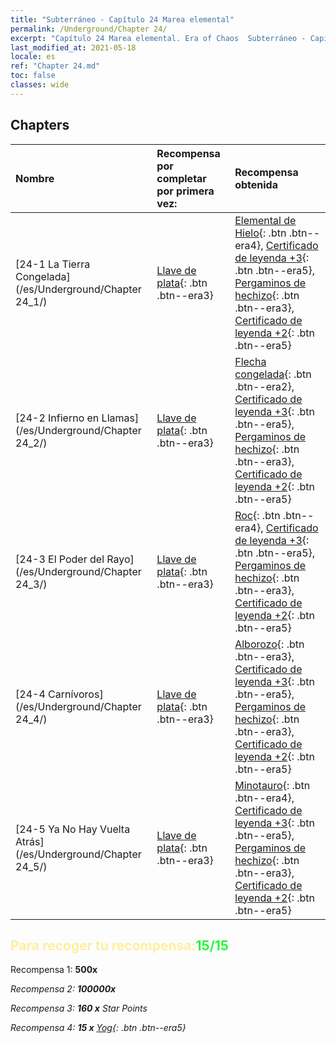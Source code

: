 ```yaml
---
title: "Subterráneo - Capítulo 24 Marea elemental"
permalink: /Underground/Chapter 24/
excerpt: "Capítulo 24 Marea elemental. Era of Chaos  Subterráneo - Capítulo 24. Marea elemental"
last_modified_at: 2021-05-18
locale: es
ref: "Chapter 24.md"
toc: false
classes: wide
---
```


## Chapters

  | Nombre |  Recompensa por completar por primera vez: | Recompensa obtenida |
  |:------------|:------------|:------------| 
  | [24-1 La Tierra Congelada](/es/Underground/Chapter 24_1/) | [Llave de plata](/ItemsES/con_693/){: .btn .btn--era3} | [Elemental de Hielo](/ItemsES/unt_264/){: .btn .btn--era4}, [Certificado de leyenda +3](/ItemsES/mat_88/){: .btn .btn--era5}, [Pergaminos de hechizo](/ItemsES/con_694/){: .btn .btn--era3}, [Certificado de leyenda +2](/ItemsES/mat_81/){: .btn .btn--era5} |
  | [24-2 Infierno en Llamas](/es/Underground/Chapter 24_2/) | [Llave de plata](/ItemsES/con_693/){: .btn .btn--era3} | [Flecha congelada](/ItemsES/her_431/){: .btn .btn--era2}, [Certificado de leyenda +3](/ItemsES/mat_88/){: .btn .btn--era5}, [Pergaminos de hechizo](/ItemsES/con_694/){: .btn .btn--era3}, [Certificado de leyenda +2](/ItemsES/mat_81/){: .btn .btn--era5} |
  | [24-3 El Poder del Rayo](/es/Underground/Chapter 24_3/) | [Llave de plata](/ItemsES/con_693/){: .btn .btn--era3} | [Roc](/ItemsES/unt_221/){: .btn .btn--era4}, [Certificado de leyenda +3](/ItemsES/mat_88/){: .btn .btn--era5}, [Pergaminos de hechizo](/ItemsES/con_694/){: .btn .btn--era3}, [Certificado de leyenda +2](/ItemsES/mat_81/){: .btn .btn--era5} |
  | [24-4 Carnívoros](/es/Underground/Chapter 24_4/) | [Llave de plata](/ItemsES/con_693/){: .btn .btn--era3} | [Alborozo](/ItemsES/her_424/){: .btn .btn--era3}, [Certificado de leyenda +3](/ItemsES/mat_88/){: .btn .btn--era5}, [Pergaminos de hechizo](/ItemsES/con_694/){: .btn .btn--era3}, [Certificado de leyenda +2](/ItemsES/mat_81/){: .btn .btn--era5} |
  | [24-5 Ya No Hay Vuelta Atrás](/es/Underground/Chapter 24_5/) | [Llave de plata](/ItemsES/con_693/){: .btn .btn--era3} | [Minotauro](/ItemsES/unt_248/){: .btn .btn--era4}, [Certificado de leyenda +3](/ItemsES/mat_88/){: .btn .btn--era5}, [Pergaminos de hechizo](/ItemsES/con_694/){: .btn .btn--era3}, [Certificado de leyenda +2](/ItemsES/mat_81/){: .btn .btn--era5} |


## <span style="color: #ffeea0">Para recoger tu recompensa:</span><span style="color: #27f73a">15/15</span>

 Recompensa 1:  **500x** <i class="fas fa-gem"/>

 Recompensa 2:  **100000x** <i class="fas fa-coins"/>

 Recompensa 3: **160 x** Star Points

 Recompensa 4: **15 x** [Yog](/ItemsES/her_377/){: .btn .btn--era5}

